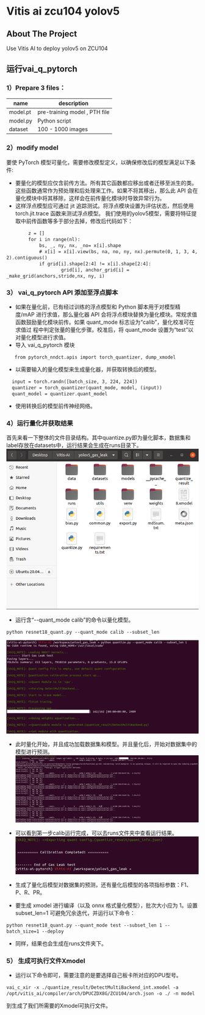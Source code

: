 # Vitis ai zcu104 yolov5

<!-- ABOUT THE PROJECT -->
## About The Project
Use Vitis AI to deploy yolov5 on ZCU104

## 运行vai_q_pytorch

### 1）Prepare 3 files：

| name          | description                      |
| ------------- | -------------------------------- |
| model.pt      | pre-training model ,  PTH file   |
| model.py      | Python script                    |
| dataset       | 100 - 1000 images                |


### 2）modify model
要使 PyTorch 模型可量化，需要修改模型定义，以确保修改后的模型满足以下条件:
- 要量化的模型应仅含前传方法。所有其它函数都应移出或者迁移至派生的类。这些函数通常作为预处理和后处理来工作。如果不将其移出，那么此 API 会在量化模块中将其移除，这样会在前传量化模块时导致异常行为。 
- 这样浮点模型应可通过 jit 追踪测试。将浮点模块设置为评估状态，然后使用 torch.jit.trace 函数来测试浮点模型。
我们使用的yolov5模型，需要将特征提取中前传函数等多于部分去掉，修改后代码如下：
```
        z = []
        for i in range(nl):
            bs, _, ny, nx, _no= x[i].shape
            # x[i] = x[i].view(bs, na, no, ny, nx).permute(0, 1, 3, 4, 2).contiguous()
            if grid[i].shape[2:4] != x[i].shape[2:4]:
                    grid[i], anchor_grid[i] = _make_grid(anchors,stride,nx, ny, i)
```

### 3） vai_q_pytorch API 添加至浮点脚本
- 如果在量化前，已有经过训练的浮点模型和 Python 脚本用于对模型精度/mAP 进行求值，那么量化器 API 会将浮点模块替换为量化模块。常规求值函数鼓励量化模块前传。如果 quant_mode 标志设为“calib”，量化校准可在求值过 程中判定张量的量化步骤。校准后，将 quant_mode 设置为“test”以对量化模型进行求值。
 - 导入 vai_q_pytorch 模块
 ```
    from pytorch_nndct.apis import torch_quantizer, dump_xmodel
 ```

 - 以需要输入的量化模型来生成量化器，并获取转换后的模型。
 ```
   input = torch.randn([batch_size, 3, 224, 224])
   quantizer = torch_quantizer(quant_mode, model, (input))
   quant_model = quantizer.quant_model
 ```

 - 使用转换后的模型前传神经网络。

### 4）运行量化并获取结果
首先来看一下整体的文件目录结构。其中quantize.py即为量化脚本，数据集和label存放在datasets中，运行结果会生成在runs目录下。
![!\[Alt text\](image.png)](<Run Exm/文件夹层级目录.png>)

- 运行含“--quant_mode calib”的命令以量化模型。
```
python resnet18_quant.py --quant_mode calib --subset_len
```
![!\[Alt text\](image-1.png)](<Run Exm/calib.png>)

 - 此时量化开始，并且成功加载数据集和模型。并且量化后，开始对数据集中的模型进行预测。
![!\[Alt text\](image-2.png)](<Run Exm/calib_中间过程.png>)

 - 可以看到第一步calib运行完成，可以去runs文件夹中查看运行结果。
![!\[Alt text\](image-3.png)](<Run Exm/calib_final.png>)

 - 生成了量化后模型对数据集的预测，还有量化后模型的各项指标参数：F1、P、R、PR。


- 要生成 xmodel 进行编译（以及 onnx 格式量化模型），批次大小应为 1。设置 subset_len=1 可避免冗余迭代，并运行以下命令：
```
python resnet18_quant.py --quant_mode test --subset_len 1 --batch_size=1 --deploy
```


 - 同样，结果也会生成在runs文件夹下。



### 5） 生成可执行文件Xmodel
- 运行以下命令即可，需要注意的是要选择自己板卡所对应的DPU型号。
```
vai_c_xir -x ./quantize_result/DetectMultiBackend_int.xmodel -a /opt/vitis_ai/compiler/arch/DPUCZDX8G/ZCU104/arch.json -o ./ -n model
```
到生成了我们所需要的Xmodel可执行文件。

